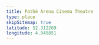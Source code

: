 ```yaml
---
title: Pathé Arena Cinema Theatre
type: place
skipSitemap: true
latitude: 52.312269
longitude: 4.945851
---
```

